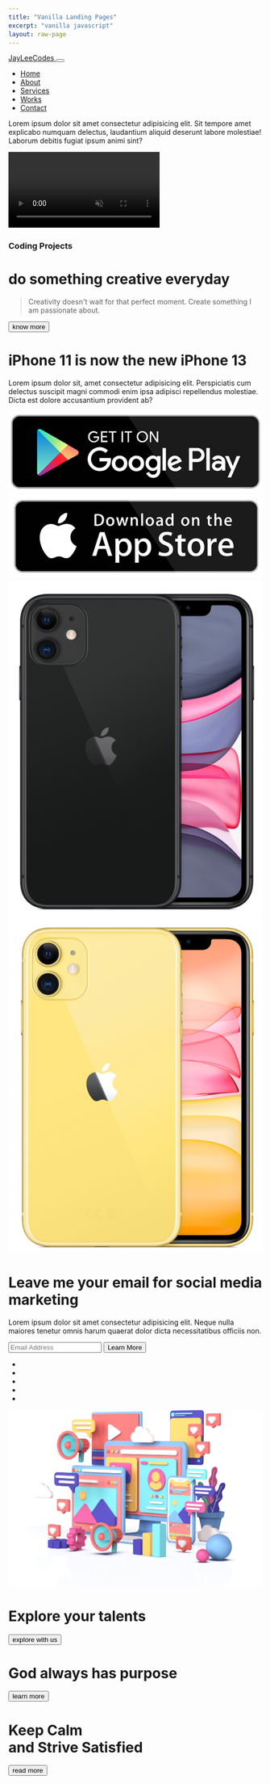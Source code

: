 ```yaml
---
title: "Vanilla Landing Pages"
excerpt: "vanilla javascript"
layout: raw-page
---
```

<html>
  <head>
    <meta charset="utf-8">
    <meta http-equiv="X-UA-Compatible" content="IE=edge">
    <title></title>
    <meta name="viewport" content="width=device-width, initial-scale=1">
    <link rel="stylesheet" href="/assets/vanilla-landing-pages/style.css">
    <!-- Fontawesome -->
    <link rel="stylesheet" href="https://cdnjs.cloudflare.com/ajax/libs/font-awesome/5.15.1/css/all.min.css" integrity="sha512-+4zCK9k+qNFUR5X+cKL9EIR+ZOhtIloNl9GIKS57V1MyNsYpYcUrUeQc9vNfzsWfV28IaLL3i96P9sdNyeRssA==" crossorigin="anonymous" />
    <!-- Google Fonts -->
    <link href="https://fonts.googleapis.com/css2?family=Nunito:wght@300;400;600;700;800;900&display=swap" rel="stylesheet">
  </head>
  <body>
    <!-- fullscreen-bg-text-change-effect -->
    <div class = "fullscreen-bg-text-change-effect">
      <!-- navbar -->
      <nav class = "navbar">
        <div class = "nav-top">
          <a href = "index.html" class = "navbar-brand">
            JayLee<span>Codes</span>
          </a>
          <button type = "button" class = "navbar-toggler">
            <i class = "fas fa-bars"></i>
          </button>
        </div>
        <div class = "navbar-collapse">
          <span class = "btn-close">
            <i class = "fas fa-times"></i>
          </span>
          <ul class = "navbar-nav">
            <li class = "nav-item">
              <a href = "#" class = "nav-link">Home</a>
            </li>
            <li class = "nav-item">
              <a href = "#" class = "nav-link">About</a>
            </li>
            <li class = "nav-item">
              <a href = "#" class = "nav-link">Services</a>
            </li>
            <li class = "nav-item">
              <a href = "#" class = "nav-link">Works</a>
            </li>
            <li class = "nav-item">
              <a href = "#" class = "nav-link">Contact</a>
            </li>
          </ul>
          <p class = "nav-para">Lorem ipsum dolor sit amet consectetur adipisicing elit. Sit tempore amet explicabo numquam delectus, laudantium aliquid deserunt labore molestiae! Laborum debitis fugiat ipsum animi sint?</p>
          <div class = "nav-social-icons">
            <a href = "#"><i class = "fab fa-facebook-f"></i></a>
            <a href = "#"><i class = "fab fa-twitter"></i></a>
            <a href = "#"><i class = "fab fa-instagram"></i></a>
            <a href = "#"><i class = "fab fa-pinterest"></i></a>
            <a href = "#"><i class = "fas fa-envelope"></i></a>
          </div>
        </div>
      </nav>
      <!-- end of navbar -->
      <!-- header -->
      <div class = "header">
        <!-- bg video -->
        <video autoplay muted loop id = "bg-video">
          <source src = "/assets/vanilla-landing-pages/assets/bg-video-HackerCode.mp4" type = "video/mp4">
        </video>
        <!-- end of bg video -->
        <div class = "container">
          <!-- hero section -->
          <div class = "hero-content">
            <div class = "hero-content-change">
              <div>
                <span>
                  <i class = "fas fa-tree"></i>
                </span>
                <h3>
                  <div class = "line"></div>
                  <span>Coding Projects</span>
                  <div class = "line"></div>
                </h3>
                <h1 class = "hero-lg-text">
                  do something creative everyday
                </h1>
              </div>
            </div>
            <blockquote class = "hero-quote">
              <span>
                <i class = "fas fa-quote-left"></i>
              </span>
              Creativity doesn't wait for that perfect moment. Create something I am passionate about.
              <span>
                <i class = "fas fa-quote-right"></i>
              </span>
            </blockquote>
            <button type = "button" class = "hero-btn">
              know more
            </button>
          </div>
          <!-- end of hero section -->
        </div>
      </div>
      <!-- end of header -->
    </div>
    <!-- end of fullscreen-bg-text-change-effect -->
    <!-- banner-section-with-floating-img -->
    <div class = "banner-section-with-floating-img">
      <div class = "main-wrapper">
        <div class = "showcase-container">
          <div class = "main-content">
            <div class = "content-left">
              <h1>iPhone 11 is now the new iPhone 13</h1>
              <p>Lorem ipsum dolor sit, amet consectetur adipisicing elit. Perspiciatis cum delectus suscipit magni commodi enim ipsa adipisci repellendus molestiae. Dicta est dolore accusantium provident ab?</p>
              <div class = "store-icons">
                <img src = "/assets/vanilla-landing-pages/assets/app-store-icon.png" alt = "apple store">
                <img src = "/assets/vanilla-landing-pages/assets/google-play-icon.png" alt = "google play store">
              </div>
            </div>
            <div class = "content-right">
              <img src = "/assets/vanilla-landing-pages/assets/iphone_11_PNG.png" alt = "">
              <img src = "/assets/vanilla-landing-pages/assets/iphone_11_PNG2.png" alt = "">
            </div>
          </div>
        </div>
      </div>
    </div>
    <!-- end of banner-section-with-floating-img -->
    <!-- business-landing-page -->
    <div class = "business-landing-page">
      <div class = "banner">
        <div class = "banner-left">
            <h1 class = "banner-title">Leave me your email for <span>social media marketing</span></h1>
            <p class = "banner-text">Lorem ipsum dolor sit amet consectetur adipisicing elit. Neque nulla maiores tenetur omnis harum quaerat dolor dicta necessitatibus officiis non.</p>
            <form class = "header-form">
                <div class = "form-item">
                    <input type = "email" class = "form-control" placeholder="Email Address">
                    <button type = "submit" class = "submit-btn">Learn More</button>
                </div>
            </form>
            <ul class = "social-links">
                <li>
                    <a href = "#"><i class = "fab fa-instagram"></i></a>
                </li>
                <li>
                    <a href = "#"><i class = "fab fa-facebook-f"></i></a>
                </li>
                <li>
                    <a href = "#"><i class = "fab fa-twitter"></i></a>
                </li>
                <li>
                    <a href = "#"><i class = "fab fa-youtube"></i></a>
                </li>
                <li>
                    <a href = "#"><i class = "fab fa-whatsapp"></i></a>
                </li>
            </ul>
        </div>
        <div class = "banner-right">
            <img src = "/assets/vanilla-landing-pages/assets/banner_img.png" alt = "banner image">
        </div>
      </div>
    </div>
    <!-- end business-landing-page -->
    <!-- landing-page-bg-slider -->
    <div class = "landing-page-bg-slider"> 
      <div class = "showcase-wrapper">
        <div class = "showcase-content">
          <div class = "showcase">
            <h1>Explore your talents</h1>
            <button type = "button">explore with us</button>
          </div>
          <div class = "showcase">
            <h1>God always has purpose</h1>
            <button type = "button">learn more</button>
          </div>
          <div class = "showcase">
            <h1>Keep Calm <br>and Strive Satisfied</h1>
            <button type = "button">read more</button>
          </div>
        </div>
        <!-- dots -->
        <div class = "dotted-btns">
          <span data-id = "0">
            <i class = "fas fa-circle"></i>
          </span>
          <span data-id = "1">
            <i class = "fas fa-circle"></i>
          </span>
          <span data-id = "2">
            <i class = "fas fa-circle"></i>
          </span>
        </div>
      </div>
    </div>
    <!-- landing-page-bg-slider -->
    <script src = "/assets/vanilla-landing-pages/script.js"></script>
  </body>
</html>